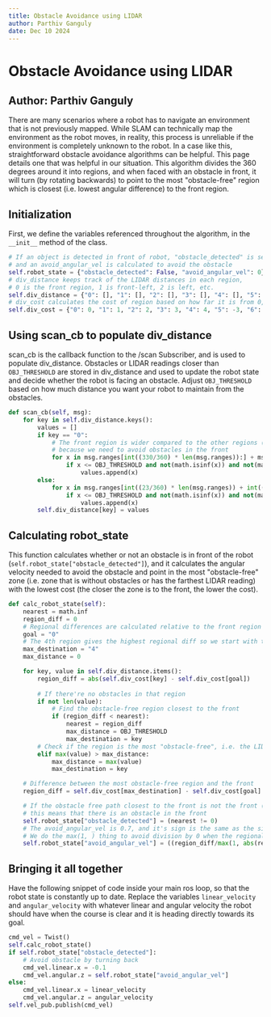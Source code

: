 ```yaml
---
title: Obstacle Avoidance using LIDAR
author: Parthiv Ganguly
date: Dec 10 2024
---
```

# Obstacle Avoidance using LIDAR
## Author: Parthiv Ganguly

There are many scenarios where a robot has to navigate an environment that is not previously mapped. While SLAM can technically map the environment as the robot moves, in reality, this process is unreliable if the environment is completely unknown to the robot. In a case like this, straightforward obstacle avoidance algorithms can be helpful. This page details one that was helpful in our situation. This algorithm divides the 360 degrees around it into regions, and when faced with an obstacle in front, it will turn (by rotating backwards) to point to the most "obstacle-free" region which is closest (i.e. lowest angular difference) to the front region.

## Initialization

First, we define the variables referenced throughout the algorithm, in the `__init__` method of the class.
```Python
# If an object is detected in front of robot, "obstacle_detected" is set to True,
# and an avoid_angular_vel is calculated to avoid the obstacle
self.robot_state = {"obstacle_detected": False, "avoid_angular_vel": 0}
# div_distance keeps track of the LIDAR distances in each region,
# 0 is the front region, 1 is front-left, 2 is left, etc.
self.div_distance = {"0": [], "1": [], "2": [], "3": [], "4": [], "5": [], "6": [], "7": []}
# div_cost calculates the cost of region based on how far it is from 0, and the sign gives the direction
self.div_cost = {"0": 0, "1": 1, "2": 2, "3": 3, "4": 4, "5": -3, "6": -2, "7": -1}
```

## Using scan_cb to populate div_distance

scan_cb is the callback function to the /scan Subscriber, and is used to populate div_distance. Obstacles or LIDAR readings closer than `OBJ_THRESHOLD` are stored in div_distance and used to update the robot state and decide whether the robot is facing an obstacle. Adjust `OBJ_THRESHOLD` based on how much distance you want your robot to maintain from the obstacles.

```Python
def scan_cb(self, msg):
    for key in self.div_distance.keys():
        values = []
        if key == "0":
            # The front region is wider compared to the other regions (60 vs 45),
            # because we need to avoid obstacles in the front
            for x in msg.ranges[int((330/360) * len(msg.ranges)):] + msg.ranges[:int((30/360) * len(msg.ranges))]:
                if x <= OBJ_THRESHOLD and not(math.isinf(x)) and not(math.isnan(x)) and x > msg.range_min:
                    values.append(x)
        else:
            for x in msg.ranges[int((23/360) * len(msg.ranges)) + int((ANGLE_THRESHOLD/360) * len(msg.ranges)) * (int(key)-1) : int((23/360) * len(msg.ranges)) + int((ANGLE_THRESHOLD/360) * len(msg.ranges)) * int(key)]:
                if x <= OBJ_THRESHOLD and not(math.isinf(x)) and not(math.isnan(x)) and x > msg.range_min:
                    values.append(x)
        self.div_distance[key] = values
```

## Calculating robot_state

This function calculates whether or not an obstacle is in front of the robot (`self.robot_state["obstacle_detected"]`), and it calculates the angular velocity needed to avoid the obstacle and point in the most "obstacle-free" zone (i.e. zone that is without obstacles or has the farthest LIDAR reading) with the lowest cost (the closer the zone is to the front, the lower the cost).

```Python
def calc_robot_state(self):
    nearest = math.inf
    region_diff = 0
    # Regional differences are calculated relative to the front region
    goal = "0"
    # The 4th region gives the highest regional diff so we start with that
    max_destination = "4"
    max_distance = 0

    for key, value in self.div_distance.items():
        region_diff = abs(self.div_cost[key] - self.div_cost[goal])
        
        # If there're no obstacles in that region
        if not len(value):
            # Find the obstacle-free region closest to the front
            if (region_diff < nearest):
                nearest = region_diff
                max_distance = OBJ_THRESHOLD
                max_destination = key
        # Check if the region is the most "obstacle-free", i.e. the LIDAR distance is the highest
        elif max(value) > max_distance:
            max_distance = max(value)
            max_destination = key

    # Difference between the most obstacle-free region and the front
    region_diff = self.div_cost[max_destination] - self.div_cost[goal]

    # If the obstacle free path closest to the front is not the front (i.e. nearest != 0),
    # this means that there is an obstacle in the front
    self.robot_state["obstacle_detected"] = (nearest != 0)
    # The avoid_angular_vel is 0.7, and it's sign is the same as the sign of the regional difference
    # We do the max(1, ) thing to avoid division by 0 when the regional difference is 0
    self.robot_state["avoid_angular_vel"] = ((region_diff/max(1, abs(region_diff))) * 0.7)
```

## Bringing it all together

Have the following snippet of code inside your main ros loop, so that the robot state is constantly up to date. Replace the variables `linear_velocity` and `angular_velocity` with whatever linear and angular velocity the robot should have when the course is clear and it is heading directly towards its goal.

```Python
cmd_vel = Twist()
self.calc_robot_state()
if self.robot_state["obstacle_detected"]:
    # Avoid obstacle by turning back
    cmd_vel.linear.x = -0.1
    cmd_vel.angular.z = self.robot_state["avoid_angular_vel"]
else:
    cmd_vel.linear.x = linear_velocity
    cmd_vel.angular.z = angular_velocity
self.vel_pub.publish(cmd_vel)
```